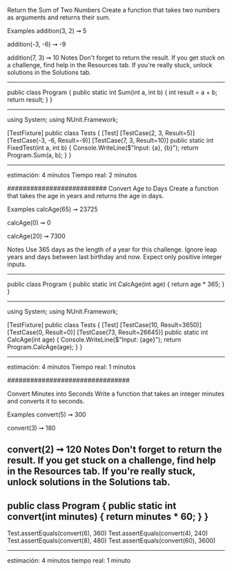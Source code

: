 
Return the Sum of Two Numbers
Create a function that takes two numbers as arguments and returns their sum.

Examples
addition(3, 2) ➞ 5

addition(-3, -6) ➞ -9

addition(7, 3) ➞ 10
Notes
Don't forget to return the result.
If you get stuck on a challenge, find help in the Resources tab.
If you're really stuck, unlock solutions in the Solutions tab.

--------------------

public class Program
{
    public static int Sum(int a, int b)
    {
        int result = a + b;
        return result;
    }
}

-----------------------------

using System;
using NUnit.Framework;

[TestFixture]
public class Tests
{
    [Test]
    [TestCase(2, 3, Result=5)]
    [TestCase(-3, -6, Result=-9)]
  	[TestCase(7, 3, Result=10)]
    public static int FixedTest(int a, int b)
    {
				Console.WriteLine($"Input: {a}, {b}");
        return Program.Sum(a, b);
    }
}

---------------------
estimación: 4 minutos
Tiempo real: 2 minutos

##########################
Convert Age to Days
Create a function that takes the age in years and returns the age in days.

Examples
calcAge(65) ➞ 23725

calcAge(0) ➞ 0

calcAge(20) ➞ 7300

Notes
Use 365 days as the length of a year for this challenge.
Ignore leap years and days between last birthday and now.
Expect only positive integer inputs.


-----------------

public class Program 
{
    public static int CalcAge(int age) 
    {
			return age * 365;
    }
}

-------------------------
using System;
using NUnit.Framework;

[TestFixture]
public class Tests {
	[Test]
	[TestCase(10, Result=3650)]
	[TestCase(0, Result=0)]
	[TestCase(73, Result=26645)]
	public static int CalcAge(int age)
	{
		Console.WriteLine($"Input: {age}");
		return Program.CalcAge(age);
	}
}

------------------------------

estimación: 4 minutos 
Tiempo real: 1 minutos

################################

Convert Minutes into Seconds
Write a function that takes an integer minutes and converts it to seconds.

Examples
convert(5) ➞ 300

convert(3) ➞ 180

convert(2) ➞ 120
Notes
Don't forget to return the result.
If you get stuck on a challenge, find help in the Resources tab.
If you're really stuck, unlock solutions in the Solutions tab.
------------
public class Program {
	public static int convert(int minutes) {
		return minutes * 60;
	}
}
---------------------------------

Test.assertEquals(convert(6), 360)
Test.assertEquals(convert(4), 240)
Test.assertEquals(convert(8), 480)
Test.assertEquals(convert(60), 3600)

-------------------------------

estimación: 4 minutos
tiempo real: 1 minuto
